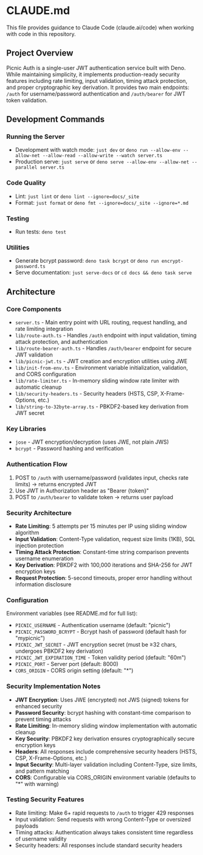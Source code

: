 # CLAUDE.md

This file provides guidance to Claude Code (claude.ai/code) when working with code in this repository.

## Project Overview

Picnic Auth is a single-user JWT authentication service built with Deno. While maintaining simplicity, it implements production-ready security features including rate limiting, input validation, timing attack protection, and proper cryptographic key derivation. It provides two main endpoints: `/auth` for username/password authentication and `/auth/bearer` for JWT token validation.

## Development Commands

### Running the Server
- Development with watch mode: `just dev` or `deno run --allow-env --allow-net --allow-read --allow-write --watch server.ts`
- Production serve: `just serve` or `deno serve --allow-env --allow-net --parallel server.ts`

### Code Quality
- Lint: `just lint` or `deno lint --ignore=docs/_site`
- Format: `just format` or `deno fmt --ignore=docs/_site --ignore=*.md`

### Testing
- Run tests: `deno test`

### Utilities
- Generate bcrypt password: `deno task bcrypt` or `deno run encrypt-password.ts`
- Serve documentation: `just serve-docs` or `cd docs && deno task serve`

## Architecture

### Core Components
- `server.ts` - Main entry point with URL routing, request handling, and rate limiting integration
- `lib/route-auth.ts` - Handles `/auth` endpoint with input validation, timing attack protection, and authentication
- `lib/route-bearer-auth.ts` - Handles `/auth/bearer` endpoint for secure JWT validation
- `lib/picnic-jwt.ts` - JWT creation and encryption utilities using JWE
- `lib/init-from-env.ts` - Environment variable initialization, validation, and CORS configuration
- `lib/rate-limiter.ts` - In-memory sliding window rate limiter with automatic cleanup
- `lib/security-headers.ts` - Security headers (HSTS, CSP, X-Frame-Options, etc.)
- `lib/string-to-32byte-array.ts` - PBKDF2-based key derivation from JWT secret

### Key Libraries
- `jose` - JWT encryption/decryption (uses JWE, not plain JWS)
- `bcrypt` - Password hashing and verification

### Authentication Flow
1. POST to `/auth` with username/password (validates input, checks rate limits) → returns encrypted JWT
2. Use JWT in Authorization header as "Bearer {token}"
3. POST to `/auth/bearer` to validate token → returns user payload

### Security Architecture
- **Rate Limiting**: 5 attempts per 15 minutes per IP using sliding window algorithm
- **Input Validation**: Content-Type validation, request size limits (1KB), SQL injection protection
- **Timing Attack Protection**: Constant-time string comparison prevents username enumeration
- **Key Derivation**: PBKDF2 with 100,000 iterations and SHA-256 for JWT encryption keys
- **Request Protection**: 5-second timeouts, proper error handling without information disclosure

### Configuration
Environment variables (see README.md for full list):
- `PICNIC_USERNAME` - Authentication username (default: "picnic")
- `PICNIC_PASSWORD_BCRYPT` - Bcrypt hash of password (default hash for "mypicnic")
- `PICNIC_JWT_SECRET` - JWT encryption secret (must be ≥32 chars, undergoes PBKDF2 key derivation)
- `PICNIC_JWT_EXPIRATION_TIME` - Token validity period (default: "60m")
- `PICNIC_PORT` - Server port (default: 8000)
- `CORS_ORIGIN` - CORS origin setting (default: "*")

### Security Implementation Notes
- **JWT Encryption**: Uses JWE (encrypted) not JWS (signed) tokens for enhanced security
- **Password Security**: bcrypt hashing with constant-time comparison to prevent timing attacks
- **Rate Limiting**: In-memory sliding window implementation with automatic cleanup
- **Key Security**: PBKDF2 key derivation ensures cryptographically secure encryption keys
- **Headers**: All responses include comprehensive security headers (HSTS, CSP, X-Frame-Options, etc.)
- **Input Security**: Multi-layer validation including Content-Type, size limits, and pattern matching
- **CORS**: Configurable via CORS_ORIGIN environment variable (defaults to "*" with warning)

### Testing Security Features
- Rate limiting: Make 6+ rapid requests to `/auth` to trigger 429 responses
- Input validation: Send requests with wrong Content-Type or oversized payloads
- Timing attacks: Authentication always takes consistent time regardless of username validity
- Security headers: All responses include standard security headers
